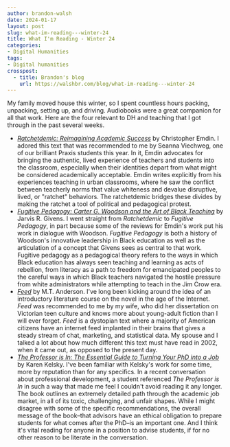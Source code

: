 ```yaml
---
author: brandon-walsh
date: 2024-01-17
layout: post
slug: what-im-reading---winter-24
title: What I'm Reading - Winter 24
categories:
- Digital Humanities
tags:
- Digital humanities
crosspost:
  - title: Brandon's blog
    url: https://walshbr.com/blog/what-im-reading---winter-24
---
```

My family moved house this winter, so I spent countless hours packing, unpacking, setting up, and driving. Audiobooks were a great companion for all that work. Here are the four relevant to DH and teaching that I got through in the past several weeks. 

* _[Ratchetdemic: Reimagining Academic Success](https://chrisemdin.com/product/ratchetdemic-reimagining-academic-success/)_ by Christopher Emdin. I adored this text that was recommended to me by Seanna Viechweg, one of our brilliant Praxis students this year. In it, Emdin advocates for bringing the authentic, lived experience of teachers and students into the classroom, especially when their identities depart from what might be considered academically acceptable. Emdin writes explicitly from his experiences teaching in urban classrooms, where he saw the conflict between teacherly norms that value whiteness and devalue disruptive, lived, or "ratchet" behaviors. The ratchetdemic bridges these divides by making the ratchet a tool of political and pedagogical protest. 
* _[Fugitive Pedagogy: Carter G. Woodson and the Art of Black Teaching](https://www.hup.harvard.edu/books/9780674983687)_ by Jarvis R. Givens. I went straight from _Ratchetdemic_ to _Fugitive Pedagogy_, in part because some of the reviews for Emdin's work put his work in dialogue with Woodson. _Fugitive Pedagogy_ is both a history of Woodson's innovative leadership in Black education as well as the articulation of a concept that Givens sees as central to that work. Fugitive pedagogy as a pedagogical theory refers to the ways in which Black education has always seen teaching and learning as acts of rebellion, from literacy as a path to freedom for emancipated peoples to the careful ways in which Black teachers navigated the hostile pressure from white administrators while attempting to teach in the Jim Crow era. 
* _[Feed](https://mt-anderson.com/books/feed)_ by M.T. Anderson. I've long been kicking around the idea of an introductory literature course on the novel in the age of the Internet. _Feed_ was recommended to me by my wife, who did her dissertation on Victorian teen culture and knows more about young-adult fiction than I will ever forget. _Feed_ is a dystopian text where a majority of American citizens have an internet feed implanted in their brains that gives a steady stream of chat, marketing, and statistical data. My spouse and I talked a lot about how much different this text must have read in 2002, when it came out, as opposed to the present day.
* _[The Professor is In: The Essential Guide to Turning Your PhD into a Job](https://theprofessorisin.com/buy-the-book/)_ by Karen Kelsky. I've been familiar with Kelsky's work for some time, more by reputation than for any specifics. In a recent conversation about professional development, a student referenced _The Professor is In_ in such a way that made me feel I couldn't avoid reading it any longer. The book outlines an extremely detailed path through the academic job market, in all of its toxic, challenging, and unfair shapes. While I might disagree with some of the specific recommendations, the overall message of the book–that advisors have an ethical obligation to prepare students for what comes after the PhD–is an important one. And I think it's vital reading for anyone in a position to advise students, if for no other reason to be literate in the conversation. 
